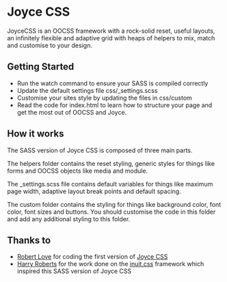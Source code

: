#  Joyce CSS

JoyceCSS is an OOCSS framework with a rock-solid reset, useful layouts, an infinitely flexible and adaptive grid with heaps of helpers to mix, match and customise to your design.

## Getting Started

- Run the watch command to ensure your SASS is compiled correctly
- Update the default settings file css/\_settings.scss
- Customise your sites style by updating the files in css/custom
- Read the code for index.html to learn how to structure your page and get the
  most out of OOCSS and Joyce.

## How it works

The SASS version of Joyce CSS is composed of three main parts.

The helpers folder contains the reset styling, generic styles for things like
forms and OOCSS objects like media and module.


The \_settings.scss file contains default variables for things like maximum page
width, adaptive layout break points and default spacing.

The custom folder contains the styling for things like background color, font
color, font sizes and buttons. You should customise the code in this folder and
add any additional styling to this folder.

## Thanks to

- [Robert Love](http://www.strikingly.com/robert-love) for coding the first version of [Joyce CSS](http://joycecss.com/)
- [Harry Roberts](http://hry.rbrts.me) for the work done on the [inuit.css](https://github.com/csswizardry/inuit.css) framework which inspired this SASS version of Joyce CSS
